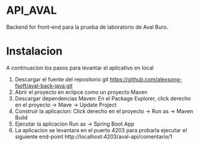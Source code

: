 # API_AVAL

Backend for front-end para la prueba de laboratorio de Aval Buro.

# Instalacion

A continuacion los pasos para levantar el aplicativo en local

 1. Descargar el fuente del repositorio git https://github.com/alexsong-fsoft/aval-back-java.git
 2. Abrir el proyecto en eclipce como un proyecto Maven
 3. Descargar dependencias Maven: En el Package Explorer, click derecho en el proyecto -> Mave -> Update Project
 4. Construir la aplicacion: Click derecho en el proyecto -> Run as -> Maven Build
 5. Ejecutar la aplicacion Run as -> Spring Boot App
 6. La aplicacion se levantara en el puerto 4203 para probarla ejecutar el siguiente end-point http://localhost:4203/aval-api/comentario/1
 